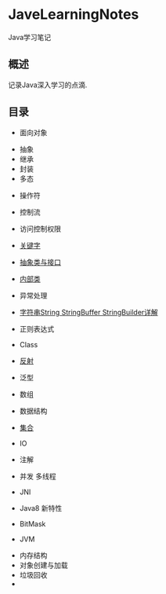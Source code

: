 # JaveLearningNotes
Java学习笔记

## 概述

记录Java深入学习的点滴.

## 目录

* 面向对象

- 抽象
- 继承
- 封装
- 多态

* 操作符

* 控制流

* 访问控制权限

* [关键字](./doc/KeyWord/KeyWord.md)

* [抽象类与接口](./doc/AbstractClass/AbstractClass.md)

* [内部类](./doc/InnerClass/InnerClass.md)

* 异常处理

* [字符串String StringBuffer StringBuilder详解](./doc/String/String.md)

* 正则表达式

* Class

* [反射](./doc/Reflection/Reflection.md)

* 泛型

* 数组

* 数据结构

* [集合](./doc/Collections/Collections.md)

* IO

* 注解

* 并发 多线程

* JNI

* Java8 新特性

* BitMask

* JVM
 
- 内存结构
- 对象创建与加载
- 垃圾回收
- 

